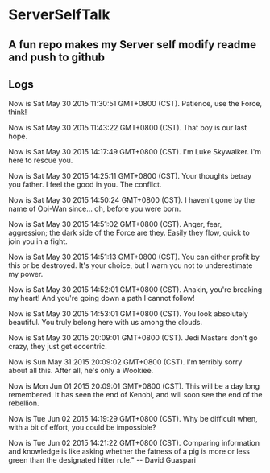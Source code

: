# ServerSelfTalk
A fun repo makes my Server self modify readme and push to github
---

## Logs

 Now is Sat May 30 2015 11:30:51 GMT+0800 (CST).
 Patience, use the Force, think!

 Now is Sat May 30 2015 11:43:22 GMT+0800 (CST).
 That boy is our last hope.

 Now is Sat May 30 2015 14:17:49 GMT+0800 (CST).
 I'm Luke Skywalker. I'm here to rescue you.

 Now is Sat May 30 2015 14:25:11 GMT+0800 (CST).
 Your thoughts betray you father. I feel the good in you. The conflict.

 Now is Sat May 30 2015 14:50:24 GMT+0800 (CST).
 I haven't gone by the name of Obi-Wan since... oh, before you were born.

 Now is Sat May 30 2015 14:51:02 GMT+0800 (CST).
 Anger, fear, aggression; the dark side of the Force are they. Easily they flow, quick to join you in a fight.

 Now is Sat May 30 2015 14:51:13 GMT+0800 (CST).
 You can either profit by this or be destroyed. It's your choice, but I warn you not to underestimate my power.

 Now is Sat May 30 2015 14:52:01 GMT+0800 (CST).
 Anakin, you're breaking my heart! And you're going down a path I cannot follow!

 Now is Sat May 30 2015 14:53:01 GMT+0800 (CST).
 You look absolutely beautiful. You truly belong here with us among the clouds.

 Now is Sat May 30 2015 20:09:01 GMT+0800 (CST).
 Jedi Masters don't go crazy, they just get eccentric.

 Now is Sun May 31 2015 20:09:02 GMT+0800 (CST).
 I'm terribly sorry about all this. After all, he's only a Wookiee.

 Now is Mon Jun 01 2015 20:09:01 GMT+0800 (CST).
 This will be a day long remembered. It has seen the end of Kenobi, and will soon see the end of the rebellion.

 Now is Tue Jun 02 2015 14:19:29 GMT+0800 (CST).
 Why be difficult when, with a bit of effort, you could be impossible?


 Now is Tue Jun 02 2015 14:21:22 GMT+0800 (CST).
 Comparing information and knowledge is like asking whether the fatness of a
pig is more or less green than the designated hitter rule."
-- David Guaspari

